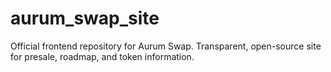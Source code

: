 # aurum_swap_site
Official frontend repository for Aurum Swap.   Transparent, open-source site for presale, roadmap, and token information.  
